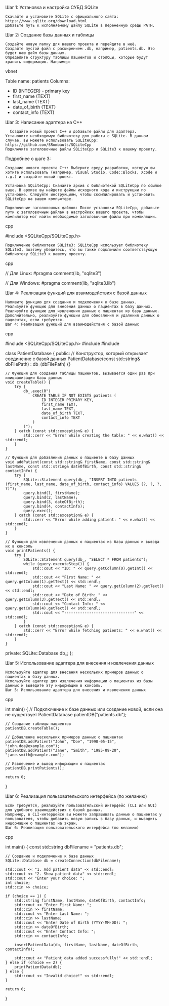 Шаг 1: Установка и настройка СУБД SQLite

    Скачайте и установите SQLite с официального сайта: https://www.sqlite.org/download.html
    Добавьте путь к исполняемому файлу SQLite в переменную среды PATH.

Шаг 2: Создание базы данных и таблицы

    Создайте новую папку для вашего проекта и перейдите в неё.
    Создайте пустой файл с расширением .db, например, patients.db. Это будет наш файл базы данных.
    Определите структуру таблицы пациентов и столбцы, которые будут хранить информацию. Например:

vbnet

Table name: patients
Columns:
- ID (INTEGER) - primary key
- first_name (TEXT)
- last_name (TEXT)
- date_of_birth (TEXT)
- contact_info (TEXT)

Шаг 3: Написание адаптера на C++

      Создайте новый проект C++ и добавьте файлы для адаптера.
    Установите необходимую библиотеку для работы с SQLite. В данном случае, вы можете использовать SQLiteCpp: https://github.com/SRombauts/SQLiteCpp
    Подключите заголовочные файлы SQLiteCpp и SQLite3 к вашему проекту.

Подробнее о шаге 3:

    Создание нового проекта C++: Выберите среду разработки, которую вы хотите использовать (например, Visual Studio, Code::Blocks, Xcode и т.д.) и создайте новый проект.

    Установка SQLiteCpp: Скачайте архив с библиотекой SQLiteCpp по ссылке выше. В архиве вы найдете файлы исходного кода и инструкции по установке. Следуйте инструкциям, чтобы скомпилировать и установить SQLiteCpp на вашем компьютере.

    Подключение заголовочных файлов: После установки SQLiteCpp, добавьте пути к заголовочным файлам в настройках вашего проекта, чтобы компилятор мог найти необходимые заголовочные файлы при компиляции.

cpp

#include <SQLiteCpp/SQLiteCpp.h>

    Подключение библиотеки SQLite3: SQLiteCpp использует библиотеку SQLite3, поэтому убедитесь, что вы также подключили соответствующую библиотеку SQLite3 к вашему проекту.

cpp

// Для Linux:
#pragma comment(lib, "sqlite3")

// Для Windows:
#pragma comment(lib, "sqlite3.lib")


Шаг 4: Реализация функций для взаимодействия с базой данных

    Напишите функцию для создания и подключения к базе данных.
    Реализуйте функцию для внесения данных о пациентах в базу данных.
    Реализуйте функцию для извлечения данных о пациентах из базы данных.
    Дополнительно, реализуйте функции для обновления и удаления данных о пациентах, если требуется.
    Шаг 4: Реализация функций для взаимодействия с базой данных

cpp

#include <SQLiteCpp/SQLiteCpp.h>
#include <iostream>
#include <string>

class PatientDatabase {
public:
    // Конструктор, который открывает соединение с базой данных
    PatientDatabase(const std::string& dbFilePath) : db_(dbFilePath) {}

    // Функция для создания таблицы пациентов, вызывается один раз при инициализации базы данных
    void createTable() {
        try {
            db_.exec(R"(
                CREATE TABLE IF NOT EXISTS patients (
                    ID INTEGER PRIMARY KEY,
                    first_name TEXT,
                    last_name TEXT,
                    date_of_birth TEXT,
                    contact_info TEXT
                )
            )");
        } catch (const std::exception& e) {
            std::cerr << "Error while creating the table: " << e.what() << std::endl;
        }
    }

    // Функция для добавления данных о пациенте в базу данных
    void addPatient(const std::string& firstName, const std::string& lastName, const std::string& dateOfBirth, const std::string& contactInfo) {
        try {
            SQLite::Statement query(db_, "INSERT INTO patients (first_name, last_name, date_of_birth, contact_info) VALUES (?, ?, ?, ?)");
            query.bind(1, firstName);
            query.bind(2, lastName);
            query.bind(3, dateOfBirth);
            query.bind(4, contactInfo);
            query.exec();
        } catch (const std::exception& e) {
            std::cerr << "Error while adding patient: " << e.what() << std::endl;
        }
    }

    // Функция для извлечения данных о пациентах из базы данных и вывода их в консоль
    void printPatients() {
        try {
            SQLite::Statement query(db_, "SELECT * FROM patients");
            while (query.executeStep()) {
                std::cout << "ID: " << query.getColumn(0).getInt() << std::endl;
                std::cout << "First Name: " << query.getColumn(1).getText() << std::endl;
                std::cout << "Last Name: " << query.getColumn(2).getText() << std::endl;
                std::cout << "Date of Birth: " << query.getColumn(3).getText() << std::endl;
                std::cout << "Contact Info: " << query.getColumn(4).getText() << std::endl;
                std::cout << "-------------------------------" << std::endl;
            }
        } catch (const std::exception& e) {
            std::cerr << "Error while fetching patients: " << e.what() << std::endl;
        }
    }

private:
    SQLite::Database db_;
};

Шаг 5: Использование адаптера для внесения и извлечения данных

    Используйте адаптер для внесения нескольких примеров данных о пациентах в базу данных.
    Используйте адаптер для извлечения информации о пациентах из базы данных и выведите эту информацию в консоль.
    Шаг 5: Использование адаптера для внесения и извлечения данных

cpp

int main() {
    // Подключение к базе данных или создание новой, если она не существует
    PatientDatabase patientDB("patients.db");

    // Создание таблицы пациентов
    patientDB.createTable();

    // Добавление нескольких примеров данных о пациентах
    patientDB.addPatient("John", "Doe", "1990-05-15", "john.doe@example.com");
    patientDB.addPatient("Jane", "Smith", "1985-09-20", "jane.smith@example.com");

    // Извлечение и вывод информации о пациентах
    patientDB.printPatients();

    return 0;
}

Шаг 6: Реализация пользовательского интерфейса (по желанию)

    Если требуется, реализуйте пользовательский интерфейс (CLI или GUI) для удобного взаимодействия с базой данных.
    Например, в CLI-интерфейсе вы можете запрашивать данные о пациентах у пользователя, чтобы добавить новую запись в базу данных, и выводить информацию о пациентах на экран.
    Шаг 6: Реализация пользовательского интерфейса (по желанию)

cpp

int main() {
    const std::string dbFilename = "patients.db";

    // Создание и подключение к базе данных
    SQLite::Database db = createConnection(dbFilename);

    std::cout << "1. Add patient data" << std::endl;
    std::cout << "2. Show patient data" << std::endl;
    std::cout << "Enter your choice: ";
    int choice;
    std::cin >> choice;

    if (choice == 1) {
        std::string firstName, lastName, dateOfBirth, contactInfo;
        std::cout << "Enter First Name: ";
        std::cin >> firstName;
        std::cout << "Enter Last Name: ";
        std::cin >> lastName;
        std::cout << "Enter Date of Birth (YYYY-MM-DD): ";
        std::cin >> dateOfBirth;
        std::cout << "Enter Contact Info: ";
        std::cin >> contactInfo;

        insertPatientData(db, firstName, lastName, dateOfBirth, contactInfo);

        std::cout << "Patient data added successfully!" << std::endl;
    } else if (choice == 2) {
        printPatientData(db);
    } else {
        std::cout << "Invalid choice!" << std::endl;
    }

    return 0;
}
